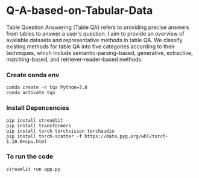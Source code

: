 # Q-A-based-on-Tabular-Data
Table Question Answering (Table QA) refers to providing precise answers from tables to answer a user's question. I aim to provide an overview of available datasets and representative methods in table QA. We classify existing methods for table QA into five categories according to their techniques, which include semantic-parsing-based, generative, extractive, matching-based, and retriever-reader-based methods. 

### Create conda env

```
conda create -n tqa Python=3.8
conda activate tqa
```

### Install Depencencies

```
pip install streamlit
pip install transformers
pip install torch torchvision torchaudio
pip install torch-scatter -f https://data.pyg.org/whl/torch-1.10.0+cpu.html

```

### To run the code

```
streamlit run app.py
```
